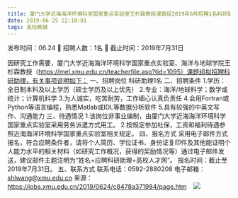 ```yaml
---
title: 厦门大学近海海洋环境科学国家重点实验室王杉霖教授课题组2019年6月招聘1名科研助理启事
date: 2019-06-25 22:10:01
tags: 高校教辅
---
```

发布时间：06.24   🌟   招聘人数：1名   🌈   截止时间：2019年7月31日
<!-- more -->
因研究工作需要，厦门大学近海海洋环境科学国家重点实验室、海洋与地球学院王杉霖教授（https://mel.xmu.edu.cn/teacherfile.asp?tid=1095）课题组拟招聘科研助理，有关事项说明如下：
一、招聘岗位
科研助理1名
二、招聘条件
1.学历：全日制本科及以上学历（硕士学历及以上优先）
2.专业：海洋/地球科学；数学或统计；计算机科学
3.为人诚实，吃苦耐劳，工作细心认真负责任
4.会用Fortran或Python等语言编程，熟悉Matlab或IDL等数据分析软件
5.具有较强的中英文写作、沟通能力
三、待遇情况
1.该岗位非事业编制，由厦门大学近海海洋环境科学国家重点实验室采用劳务派遣方式用工。
2.按规定参加社保，工资和福利待遇参照近海海洋环境科学国家重点实验室相关规定。
四、报名方式
采用电子邮件方式报名，符合应聘条件者，请将个人简历、学位证书、身份证复印件及其他能证明个人能力水平的相关材料（如研究工作概况，获得的奖励情况等）通过电子邮件发送，建议邮件主题注明为“姓名+应聘科研助理+高校人才网”。
报名时间：截止至2019年7月31日。
五、联系方式
联系电话：0592-2880208
电子邮箱：shlwang@xmu.edu.cn
来源：
https://jobs.xmu.edu.cn/2019/0624/c8478a371984/page.htm
 
 ![](https://cdn.weiweiblog.cn/20181015134814.png)